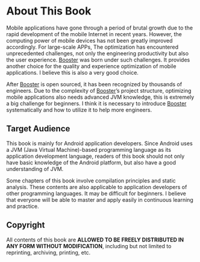 # About This Book

Mobile applications have gone through a period of brutal growth due to the rapid development of the mobile Internet in recent years. However, the computing power of mobile devices has not been greatly improved accordingly. For large-scale APPs, The optimization has encountered unprecedented challenges, not only the engineering productivity but also the user experience. [Booster](https://github.com/didi/booster) was born under such challenges. It provides another choice for the quality and experience optimization of mobile applications. I believe this is also a very good choice.

After [Booster](https://github.com/didi/booster) is open sourced, it has been recognized by thousands of engineers. Due to the complexity of [Booster](https://github.com/didi/booster)’s project structure, optimizing mobile applications also needs advanced JVM knowledge, this is extremely a big challenge for beginners. I think it is necessary to introduce [Booster](https://github.com/didi/booster) systematically and how to utilize it to help more engineers.

## Target Audience

This book is mainly for Android application developers. Since Android uses a JVM (Java Virtual Machine)-based programming language as its application development language, readers of this book should not only have basic knowledge of the Android platform, but also have a good understanding of JVM.

Some chapters of this book involve compilation principles and static analysis. These contents are also applicable to application developers of other programming languages. It may be difficult for beginners. I believe that everyone will be able to master and apply easily in continuous learning and practice.

## Copyright

All contents of this book are **ALLOWED TO BE FREELY DISTRIBUTED IN ANY FORM WITHOUT MODIFICATION**, including but not limited to reprinting, archiving, printing, etc.
